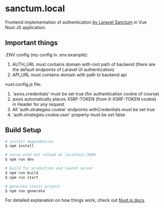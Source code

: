 # sanctum.local

Frontend implementation of authentication [by Laravel Sanctum](https://github.com/N1ebieski/api.sanctum.local) in Vue Nuxt.JS application. 

## Important things

.ENV config (my config in .env.example):

1. AUTH_URL must contains domain with root path of backend (there are the default endpoints of Laravel UI authentication)
2. API_URL must contains domain with path to backend api

nuxt.config.js file:

1. 'axios.credentials' must be set true (for authentication cookie of course)
2. axios automatically places XSRF-TOKEN (from X-XSRF-TOKEN cookie) in Header for any request
3. All 'auth.strategies.cookie' endpoints withCredentials must be set true
4. 'auth.strategies.cookie.user' property must be set false

## Build Setup

```bash
# install dependencies
$ npm install

# serve with hot reload at localhost:3000
$ npm run dev

# build for production and launch server
$ npm run build
$ npm run start

# generate static project
$ npm run generate
```

For detailed explanation on how things work, check out [Nuxt.js docs](https://nuxtjs.org).
